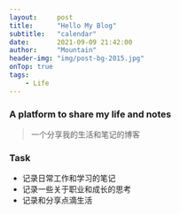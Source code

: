 ```yaml
---
layout:     post
title:      "Hello My Blog"
subtitle:   "calendar"
date:       2021-09-09 21:42:00
author:     "Mountain"
header-img: "img/post-bg-2015.jpg"
onTop: true
tags:
    - Life
---
```


### A platform to share my life and notes

> 一个分享我的生活和笔记的博客


### Task

 - 记录日常工作和学习的笔记
 - 记录一些关于职业和成长的思考
 - 记录和分享点滴生活
